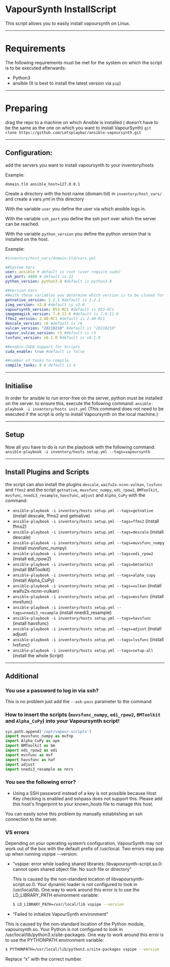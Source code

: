 # VapourSynth InstallScript
This script allows you to easily install vapoursynth on Linux.

___
# Requirements

The following requirements must be met for the system on which the script is to be executed afterwards:
- Python3
- ansible (It is best to install the latest version via `pip`)

---
# Preparing
drag the repo to a machine on which Ansible is installed ( doesn't have to be the same as the one on which you want to install VapourSynth)
`git clone https://github.com/Letsplaybar/ansible-vapoursynth.git`

___
## Configuration:
add the servers you want to install vapoursynth to your inventory/hosts

Example:
```
domain.tld ansible_host=127.0.0.1
```

Create a directory with the host name (domain.tld) in `inventory/host_vars/` and create a vars.yml in this directory

With the variable `user` you define the user via which ansible logs in. 

With the variable `ssh_port` you define the ssh port over which the server can be reached.

With the variable `python_version` you define the python version that is installed on the host.

Example:
````yaml
#inventory/host_vars/domain.tld/vars.yml

##System Vars
user: ansible # default is root (user require sudo)
ssh_port: 4489 # default is 22
python_version: python3.8 #default is python3.8

##Version Vars
##with these variables you determine which version is to be cloned for the install/compile
getnative_version: 2.2.1 #default is 2.2.1
zimg_version: v3.0 #default is v3.0
vapoursynth_version: R53-RC1 #default is R53-RC1
imagemagick_version: 7.0.11-6 #default is 7.0.11-6
ffms2_version: 2.40-RC1 #default is 2.40-RC1
descale_version: r6 #default is r6
vulcan_version: "20210210" #default is "20210210"
vapour_vulcan_version: r3 #default is r3
lvsfunc_version: v0.1.0 #default is v0.1.0

##enable CUDA Support for Scripts
cuda_enable: true #default is false

##number of tasks to compile
compile_tasks: 8 # default is 4
````
___
## Initialise
In order for ansible to run error-free on the server, python must be installed on the server. to ensure this, 
execute the following command: `ansible-playbook -i inventory/hosts init.yml`
(This command does not need to be executed if the script is only to install Vapoursynth on the local machine.)

___
## Setup
Now all you have to do is run the playbook with the following command: `ansible-playbook -i inventory/hosts setup.yml --tags=vapoursynth`

___
## Install Plugins and Scripts
the script can also install the plugins `descale`, `waifu2x-ncnn-vulkan`, `lvsfunc` and `ffms2` and the script `getnative`, `muvsfunc_numpy`, `edi_rpow2`, `BMToolkit`, `mvsfunc`, `nnedi3_resample`, `havsfunc`, `adjust`  and `Alpha_CuPy` with the command: 
- `ansible-playbook -i inventory/hosts setup.yml --tags=getnative` (install descale, ffms2 and getnative)
- `ansible-playbook -i inventory/hosts setup.yml --tags=ffms2` (install ffms2)
- `ansible-playbook -i inventory/hosts setup.yml --tags=descale` (install descale)
- `ansible-playbook -i inventory/hosts setup.yml --tags=muvsfunc_numpy` (install muvsfunc_numpy)
- `ansible-playbook -i inventory/hosts setup.yml --tags=edi_rpow2` (install edi_rpow2)
- `ansible-playbook -i inventory/hosts setup.yml --tags=bmtoolkit` (install BMToolkit)
- `ansible-playbook -i inventory/hosts setup.yml --tags=alpha_cupy` (install Alpha_CuPy)
- `ansible-playbook -i inventory/hosts setup.yml --tags=vulkan` (install waifu2x-ncnn-vulkan)
- `ansible-playbook -i inventory/hosts setup.yml --tags=mvsfunc` (install mvsfunc)
- `ansible-playbook -i inventory/hosts setup.yml --tags=nnedi3_resample` (install nnedi3_resample)
- `ansible-playbook -i inventory/hosts setup.yml --tags=havsfunc` (install havsfunc)
- `ansible-playbook -i inventory/hosts setup.yml --tags=adjust` (install adjust)
- `ansible-playbook -i inventory/hosts setup.yml --tags=lvsfunc` (install lvsfunc)
- `ansible-playbook -i inventory/hosts setup.yml --tags=setup-all` (install the whole Script)

___
## Additional
### You use a password to log in via ssh?
This is no problem just add the `--ask-pass` parameter to the command

### How to insert the scripts (`muvsfunc_numpy`, `edi_rpow2`, `BMToolkit` and `Alpha_CuPy`) into your Vapoursynth script!
```python
sys.path.append('/opt/vapour-scripts')
import muvsfunc_numpy as mufnp
import Alpha_CuPy as ape
import BMToolkit as bm
import edi_rpow2 as edi
import mvsfunc as mvf
import havsfunc as haf
import adjust
import nnedi3_resample as nnrs
```

### You see the following error?
- Using a SSH password instead of a key is not possible because Host Key checking is enabled and sshpass does not support this.  Please add this host's fingerprint to your known_hosts file to manage this host.

You can easily solve this problem by manually establishing an ssh connection to the server.

### VS errors
Depending on your operating system’s configuration, VapourSynth may not work out of the box with the default prefix of /usr/local. Two errors may pop up when running vspipe --version:
- “vspipe: error while loading shared libraries: libvapoursynth-script.so.0: cannot open shared object file: No such file or directory”

  This is caused by the non-standard location of libvapoursynth-script.so.0. Your dynamic loader is not configured to look in /usr/local/lib. One way to work around this error is to use the LD_LIBRARY_PATH environment variable:
  ```sh
  $ LD_LIBRARY_PATH=/usr/local/lib vspipe --version
  ```

-  “Failed to initialize VapourSynth environment”

  This is caused by the non-standard location of the Python module, vapoursynth.so. Your Python is not configured to look in /usr/local/lib/python3.x/site-packages. One way to work around this error is to use the PYTHONPATH environment variable:
  ```sh
  $ PYTHONPATH=/usr/local/lib/python3.x/site-packages vspipe --version
  ```
  Replace “x” with the correct number.